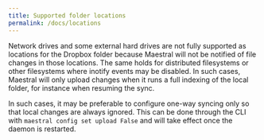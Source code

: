 ```yaml
---
title: Supported folder locations
permalink: /docs/locations
---
```


Network drives and some external hard drives are not fully supported as locations for
the Dropbox folder because Maestral will not be notified of file changes in those
locations. The same holds for distributed filesystems or other filesystems where inotify
events may be disabled. In such cases, Maestral will only upload changes when it runs a
full indexing of the local folder, for instance when resuming the sync.

In such cases, it may be preferable to configure one-way syncing only so that local
changes are always ignored. This can be done through the CLI with `maestral config set
upload False` and will take effect once the daemon is restarted.
